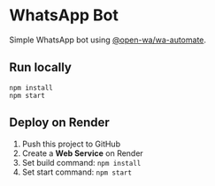 # WhatsApp Bot

Simple WhatsApp bot using [@open-wa/wa-automate](https://github.com/open-wa/wa-automate-nodejs).

## Run locally
```
npm install
npm start
```

## Deploy on Render
1. Push this project to GitHub
2. Create a **Web Service** on Render
3. Set build command: `npm install`
4. Set start command: `npm start`

